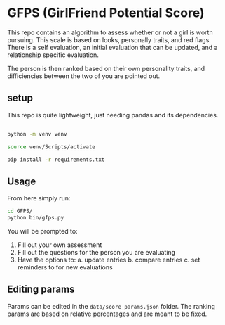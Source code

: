 # GFPS (GirlFriend Potential Score)

This repo contains an algorithm to assess whether or not a girl is worth pursuing. This
scale is based on looks, personally traits, and red flags. There is a self evaluation,
an initial evaluation that can be updated, and a relationship specific evaluation. 

The person is then ranked based on their own personality traits, and difficiencies between
the two of you are pointed out.

## setup

This repo is quite lightweight, just needing pandas and its dependencies.

```bash

python -m venv venv

source venv/Scripts/activate

pip install -r requirements.txt
```

## Usage

From here simply run: 

```bash
cd GFPS/
python bin/gfps.py
```

You will be prompted to:
1. Fill out your own assessment
2. Fill out the questions for the person you are evaluating
3. Have the options to:
    a. update entries
    b. compare entries
    c. set reminders to for new evaluations

## Editing params

Params can be edited in the `data/score_params.json` folder. The ranking params are 
based on relative percentages and are meant to be fixed. 




